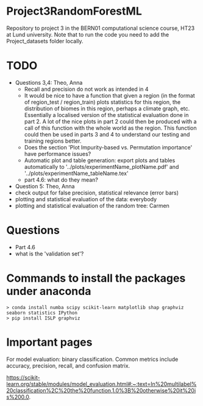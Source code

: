 # Project3RandomForestML

Repository to project 3 in the BERN01 computational science course, HT23 at Lund university. Note that to run the code you need to add the Project_datasets folder locally.

# TODO
- Questions 3,4: Theo, Anna
  - Recall and precision do not work as intended in 4
  - It would be nice to have a function that given a region (in the format of region_test / region_train) plots statistics for this region, the distribution of biomes in this region, perhaps a climate graph, etc. Essentially a localised version of the statistical evaluation done in part 2. A lot of the nice plots in part 2 could then be produced with a call of this function with the whole world as the region. This function could then be used in parts 3 and 4 to understand our testing and training regions better.
  - Does the section 'Plot Impurity-based vs. Permutation importance' have performance issues?
  - Automatic plot and table generation: export plots and tables automatically to '../plots/experimentName_plotName.pdf' and '../plots/experimentName_tableName.tex'
  - part 4.6: what do they mean?
- Question 5: Theo, Anna
- check output for false precision, statistical relevance (error bars)
- plotting and statistical evaluation of the data: everybody
- plotting and statistical evaluation of the random tree: Carmen

# Questions
- Part 4.6
- what is the 'validation set'?


# Commands to install the packages under anaconda
    > conda install numba scipy scikit-learn matplotlib shap graphviz seaborn statistics IPython
    > pip install ISLP graphviz

# Important pages
For model evaluation: binary classification. Common metrics include accuracy, precision, recall, and confusion matrix.

https://scikit-learn.org/stable/modules/model_evaluation.html#:~:text=In%20multilabel%20classification%2C%20the%20function,1.0%3B%20otherwise%20it%20is%200.0.

